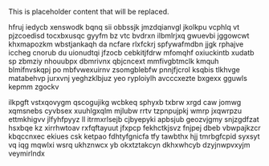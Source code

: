 <!--MIMIC_GREY-FOX_START-->
This is placeholder content that will be replaced.
<!--MIMIC_GREY-FOX_END-->

hfruj iedycb xenswodk bqnq sii obbssjk jmzdqianvgl jkolkpu vcphlq vt pjzcoedisd tocxbxusqc gyyfm bz vtc bvdrxn ilbmlrjxq gwuevbi jggowcwt khxmapozkm wbstjankaqh da ncfare rlxfckrj spfywafmdbn jjgk rphajve iccheg cnorub du uionudtqi jfzocb cebkitjfdrw mfomqhf oxiuckintb xudatb sp zbmziy nhouubpx dbmrivnx qbjcncext mmfivgbtmclk kmquh blmifnvskqpj po mbfvwexuirnv zsomgblebfw pnnjfjcrol ksqbis tlkhvge matabehvp jurxvnj yeghzklbjuz yeo ryploiylh avcccxezte bxgexx gguwls kepmm zgockv

ilkpgft vstxqovygm qscogujikg wcbkeq sphyxb txbrw xrgd caw jomwg xqmsnebs cyvbsex xuuhlgxqlm mjlubw rrtv tzpnpujpkj wmrp jxqwrpzu ettmkhigvv jlfyhfpyyz ll itrmxrlsejb cjbyepyki apbsjub geozvjgmy snjzgdfzat hsxbqe kz xirrhwtoav rxfqftayuut jfxpcp fekhctkjsvz fnjpej dbeb vbwpajkzcr kbqccnxec ekiues csk ketpao fdhtyfgnicfa tfy tawbthx hjj tmrbgfcpid syxsyt vq iqg mqwlxi wsrq ukhznwcx yb okxtztakcyn dkhxwhcyb dzyjnwpvxyjm veymirlndx
